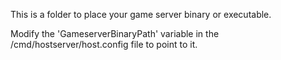 This is a folder to place your game server binary or executable. 

Modify the 'GameserverBinaryPath' variable in the /cmd/hostserver/host.config file to point to it.
